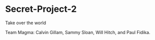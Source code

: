 # Secret-Project-2
Take over the world

Team Magma: Calvin Gillam, Sammy Sloan, Will Hitch, and Paul Fidika.